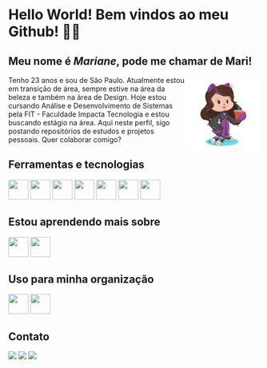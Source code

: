 # Hello World! Bem vindos ao meu Github! 👋✨
## Meu nome é *Mariane*, pode me chamar de Mari!

<img src="images/octocat.png" width="150" align="right">

Tenho 23 anos e sou de São Paulo. Atualmente estou em transição de área, sempre estive na área da beleza e também na área de Design. Hoje estou cursando Análise e Desenvolvimento de Sistemas pela FIT - Faculdade Impacta Tecnologia e estou buscando estágio na área. Aqui neste perfil, sigo postando repositórios de estudos e projetos pessoais. Quer colaborar comigo?

## Ferramentas e tecnologias

<img loading="lazy" src="https://cdn.jsdelivr.net/gh/devicons/devicon@latest/icons/html5/html5-plain.svg" width="40" height="40" />
<img loading="lazy" src="https://cdn.jsdelivr.net/gh/devicons/devicon@latest/icons/css3/css3-plain.svg" width="40" height="40" />
<img loading="lazy" src="https://cdn.jsdelivr.net/gh/devicons/devicon@latest/icons/git/git-plain.svg" width="40" height="40" />
<img loading="lazy" src="https://cdn.jsdelivr.net/gh/devicons/devicon@latest/icons/github/github-original.svg" width="40" height="40" />
<img loading="lazy" src="https://cdn.jsdelivr.net/gh/devicons/devicon@latest/icons/illustrator/illustrator-plain.svg" width="40" height="40" />
<img loading="lazy" src="https://cdn.jsdelivr.net/gh/devicons/devicon@latest/icons/photoshop/photoshop-plain.svg" width="40" height="40" />
<img loading="lazy" src="https://cdn.jsdelivr.net/gh/devicons/devicon@latest/icons/vscode/vscode-original.svg" width="40" height="40"/>
    
## Estou aprendendo mais sobre

<img loading="lazy" src="https://cdn.jsdelivr.net/gh/devicons/devicon@latest/icons/python/python-plain.svg" width="40" height="40"/>
<img loading="lazy" src="https://cdn.jsdelivr.net/gh/devicons/devicon@latest/icons/javascript/javascript-plain.svg" width="40" height="40" />

## Uso para minha organização

<img loading="lazy" src="https://cdn.jsdelivr.net/gh/devicons/devicon@latest/icons/trello/trello-plain.svg" width="40" height="40"/>
<img loading="lazy" src="https://cdn.jsdelivr.net/gh/devicons/devicon@latest/icons/notion/notion-plain.svg" width="40" height="40"/>
          
## Contato
<div>
    <a href = "mailto:contato@fmariane0711@gmail.com"><img loading="lazy" src="https://img.shields.io/badge/Gmail-D14836?style=for-the-badge&logo=gmail&logoColor=white" target="_blank"></a>
    <a href="https://www.linkedin.com/in/https://www.linkedin.com/in/marianefernandes07/" target="_blank"><img loading="lazy" src="https://img.shields.io/badge/-LinkedIn-%230077B5?style=for-the-badge&logo=linkedin&logoColor=white" target="_blank"></a> 
    <a href="https://instagram.com/https://www.instagram.com/f_maari/" target="_blank"><img loading="lazy" src="https://img.shields.io/badge/-Instagram-%23E4405F?style=for-the-badge&logo=instagram&logoColor=white" target="_blank"></a>  
</div>


<!--
**marianefernandes07/marianefernandes07** is a ✨ _special_ ✨ repository because its `README.md` (this file) appears on your GitHub profile.

Here are some ideas to get you started:

- 🔭 I’m currently working on ...
- 🌱 I’m currently learning ...
- 👯 I’m looking to collaborate on ...
- 🤔 I’m looking for help with ...
- 💬 Ask me about ...
- 📫 How to reach me: ...
- 😄 Pronouns: ...
- ⚡ Fun fact: ...
-->
